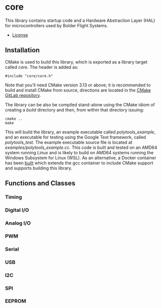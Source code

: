 # core
This library contains startup code and a Hardware Abstraction Layer (HAL) for microcontrollers used by Bolder Flight Systems.
   * [License](LICENSE.md)

## Installation
CMake is used to build this library, which is exported as a library target called *core*. The header is added as:

```
#include "core/core.h"
```
Note that you'll need CMake version 3.13 or above; it is recommended to build and install CMake from source, directions are located in the [CMake GitLab repository](https://github.com/Kitware/CMake).

The library can be also be compiled stand-alone using the CMake idiom of creating a *build* directory and then, from within that directory issuing:

```
cmake ..
make
```

This will build the library, an example executable called *polytools_example*, and an executable for testing using the Google Test framework, called *polytools_test*. The example executable source file is located at *examples/polytools_example.cc*. This code is built and tested on an AMD64 system running Linux and is likely to build on AMD64 systems running the Windows Subsystem for Linux (WSL). As an alternative, a Docker container has been [built](https://hub.docker.com/r/flybrianfly/gcc-cmake) which extends the gcc container to include CMake support and supports building this library.

## Functions and Classes

### Timing

### Digital I/O

### Analog I/O

### PWM

### Serial

### USB

### I2C

### SPI

### EEPROM
